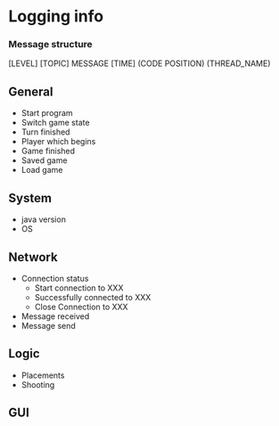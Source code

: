 # Logging info

### Message structure

\[LEVEL] \[TOPIC] MESSAGE \[TIME] (CODE POSITION) (THREAD_NAME)


## General

- Start program
- Switch game state
- Turn finished
- Player which begins
- Game finished
- Saved game
- Load game

## System

- java version
- OS

## Network

- Connection status
    - Start connection to XXX
    - Successfully connected to XXX
    - Close Connection to XXX
- Message received
- Message send


## Logic

- Placements
- Shooting

## GUI

